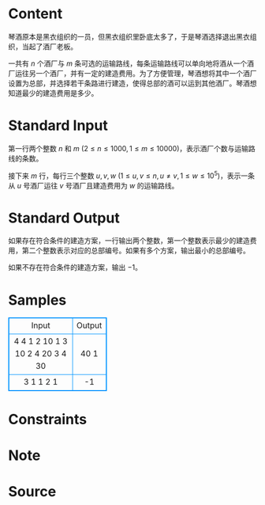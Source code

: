
# Content

琴酒原本是黑衣组织的一员，但黑衣组织里卧底太多了，于是琴酒选择退出黑衣组织，当起了酒厂老板。

一共有 $n$ 个酒厂与 $m$ 条可选的运输路线，每条运输路线可以单向地将酒从一个酒厂运往另一个酒厂，并有一定的建造费用。为了方便管理，琴酒想将其中一个酒厂设置为总部，并选择若干条路进行建造，使得总部的酒可以运到其他酒厂。琴酒想知道最少的建造费用是多少。

# Standard Input

第一行两个整数 $n$ 和 $m$ ($2 \le n \le 1000, 1 \le m \le 10000$)，表示酒厂个数与运输路线的条数。

接下来 $m$ 行，每行三个整数 $u,v,w$ ($1 \le u,v \le n,u \neq v,1 \le w \le 10^5$)，表示一条从 $u$ 号酒厂运往 $v$ 号酒厂且建造费用为 $w$ 的运输路线。

# Standard Output

如果存在符合条件的建造方案，一行输出两个整数，第一个整数表示最少的建造费用，第二个整数表示对应的总部编号。如果有多个方案，输出最小的总部编号。

如果不存在符合条件的建造方案，输出 $-1$。

# Samples

<style>
        table,table tr th, table tr td { border:1px solid #0094ff; }
        table { width: 200px; min-height: 25px; line-height: 25px; text-align: center; border-collapse: collapse;}   
    </style>
<table>
	<tr>
		<td>Input</td>
		<td>Output</td>
	</tr>
<tr><td>4 4
1 2 10
1 3 10
2 4 20
3 4 30</td><td>40 1</td></tr><tr><td>3 1
1 2 1</td><td>-1</td></tr></table>


# Constraints



# Note



# Source


